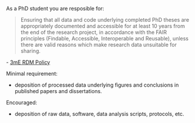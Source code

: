 As a PhD student you are resposible for:

>Ensuring that all data and code underlying completed PhD theses are
appropriately documented and accessible for at least 10 years from the end
of the research project, in accordance with the FAIR principles (Findable,
Accessible, Interoperable and Reusable), unless there are valid reasons
which make research data unsuitable for sharing.

\- [3mE RDM Policy](https://d2k0ddhflgrk1i.cloudfront.net/Library/Themaportalen/RDM/Beleid/2020_3mE_Research_Data_Management_Policy.pdf)

Minimal requirement:

- deposition of processed data underlying figures and conclusions in published papers and dissertations.

Encouraged:

- deposition of raw data, software, data analysis scripts, protocols, etc.